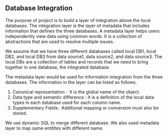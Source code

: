 ## Database Integration ##

The purpose of project is to build a layer of integration above the local databases. The integration layer is the layer of metadata that includes information that defines the three databases. A metadata layer helps users independently view data using common words. It is a collection of abstractions that are used to resolve multiple issues. 


We assume that we have three different databases called local DB1, local DB2, and local DB3 from data source1, data source2, and data source3. The local DBs are a collection of tables and records that we need to bring together in one database, the integrated database. 


The metadata layer would be used for information integration from the three databases. The information in the layer can be listed as follows. 
1. Canonical representation :  It is the global name of the object.
2. Data type and semantic difference : It is a definition of the local data types in each database used for each column name.
3. Supplementary Fields:  Additional mapping or conversion must also be stored.


We use dynamic SQL to merge different database. We also used metadata layer to map same entitites with different name.
